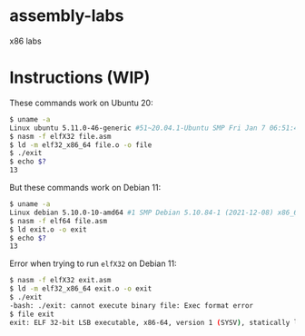 # assembly-labs
x86 labs

# Instructions (WIP)

These commands work on Ubuntu 20:
```bash
$ uname -a
Linux ubuntu 5.11.0-46-generic #51~20.04.1-Ubuntu SMP Fri Jan 7 06:51:40 UTC 2022 x86_64 x86_64 x86_64 GNU/Linux
$ nasm -f elfX32 file.asm
$ ld -m elf32_x86_64 file.o -o file
$ ./exit
$ echo $?
13
```

But these commands work on Debian 11:
```bash
$ uname -a
Linux debian 5.10.0-10-amd64 #1 SMP Debian 5.10.84-1 (2021-12-08) x86_64 GNU/Linux   
$ nasm -f elf64 file.asm
$ ld exit.o -o exit
$ echo $?
13
```


Error when trying to run `elfX32` on Debian 11:
```bash
$ nasm -f elfX32 exit.asm
$ ld -m elf32_x86_64 exit.o -o exit
$ ./exit
-bash: ./exit: cannot execute binary file: Exec format error
$ file exit
exit: ELF 32-bit LSB executable, x86-64, version 1 (SYSV), statically linked, not stripped                                
```
